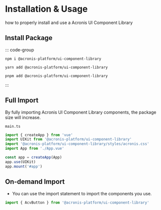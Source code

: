# Installation & Usage

 how to properly install and use a Acronis UI Component Library

## Install Package

::: code-group
```shell [npm]
npm i @acronis-platform/ui-component-library
```

```shell [yarn]
yarn add @acronis-platform/ui-component-library
```

```shell [pnpm]
pnpm add @acronis-platform/ui-component-library
```
:::

## Full Import

By fully importing Acronis UI Component Library components, the package size will increase.

```main.ts```
```ts
import { createApp } from 'vue'
import UIKit from '@acronis-platform/ui-component-library'
import '@acronis-platform/ui-component-library/styles/acronis.css'
import App from './App.vue'

const app = createApp(App)
app.use(UIKit)
app.mount('#app')
```

## On-demand Import

* You can use the import statement to import the components you use.

```ts
import { AcvButton } from '@acronis-platform/ui-component-library'
```
